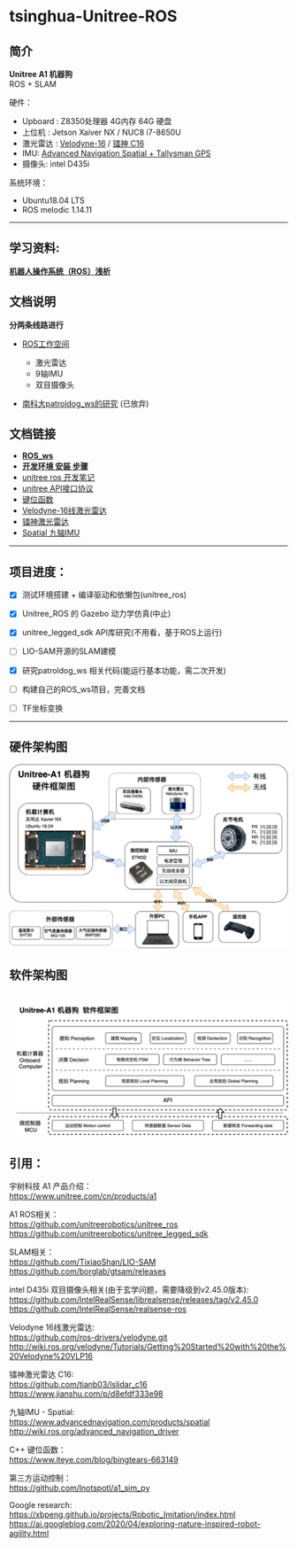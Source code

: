# tsinghua-Unitree-ROS

## 简介
**Unitree A1 机器狗**       
ROS + SLAM

硬件：  
* Upboard : Z8350处理器 4G内存 64G 硬盘   
* 上位机 : Jetson Xaiver NX / NUC8 i7-8650U
* 激光雷达 : [Velodyne-16](data/Velodyne_16.md) / [镭神 C16](data/lslidar_c16.md)
* IMU: [Advanced Navigation Spatial + Tallysman GPS](data/Spatial.md)
* 摄像头: intel D435i

系统环境： 
- Ubuntu18.04 LTS
- ROS melodic 1.14.11

----
## 学习资料:
**[机器人操作系统（ROS）浅析](doc/机器人操作系统（ROS）浅析.pdf)**


## 文档说明

**分两条线路进行**

- [ROS工作空间](ROS_ws)
    - 激光雷达
    - 9轴IMU
    - 双目摄像头

- [南科大patroldog_ws的研究](patroldog_ws) (已放弃)

## 文档链接

- **[ROS_ws](ROS_ws/README.md)**
- **[开发环境 安装 步骤](Development-environment.md)**     
- [unitree ros 开发笔记](Notes.md)     
- [unitree API接口协议](data/API.md)     
- [键位函数](data/keyboard.md)     
- [Velodyne-16线激光雷达](data/Velodyne_16.md)    
- [镭神激光雷达](data/lslidar_c16.md)
- [Spatial 九轴IMU](data/Spatial.md)

---
## 项目进度：
- [x]  测试环境搭建 + 编译驱动和依懒包(unitree_ros)
- [x]  Unitree_ROS 的 Gazebo 动力学仿真(中止)
- [x]  unitree_legged_sdk API库研究(不用看，基于ROS上运行)
- [ ]  LIO-SAM开源的SLAM建模
- [x]  研究patroldog_ws 相关代码(能运行基本功能，需二次开发)
- [ ]  构建自己的ROS_ws项目，完善文档
- [ ]  TF坐标变换 


----
## 硬件架构图
![IMG](pictures/HW.png)
## 软件架构图
![IMG](pictures/SW.png)
----
## 引用：
     
宇树科技 A1 产品介绍：  
https://www.unitree.com/cn/products/a1

A1 ROS相关：  
https://github.com/unitreerobotics/unitree_ros      
https://github.com/unitreerobotics/unitree_legged_sdk

SLAM相关：  
https://github.com/TixiaoShan/LIO-SAM       
https://github.com/borglab/gtsam/releases   

intel D435i 双目摄像头相关(由于玄学问题，需要降级到v2.45.0版本):        
https://github.com/IntelRealSense/librealsense/releases/tag/v2.45.0     
https://github.com/IntelRealSense/realsense-ros

Velodyne 16线激光雷达:      
https://github.com/ros-drivers/velodyne.git    
http://wiki.ros.org/velodyne/Tutorials/Getting%20Started%20with%20the%20Velodyne%20VLP16    

镭神激光雷达 C16:       
https://github.com/tianb03/lslidar_c16      
https://www.jianshu.com/p/d8efdf333e98

九轴IMU - Spatial:      
https://www.advancednavigation.com/products/spatial     
http://wiki.ros.org/advanced_navigation_driver

C++ 键位函数：      
https://www.iteye.com/blog/bingtears-663149

第三方运动控制：        
https://github.com/lnotspotl/a1_sim_py 

Google research:        
https://xbpeng.github.io/projects/Robotic_Imitation/index.html      
https://ai.googleblog.com/2020/04/exploring-nature-inspired-robot-agility.html